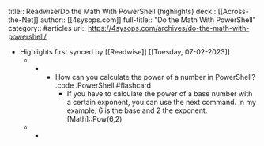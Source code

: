 title:: Readwise/Do the Math With PowerShell (highlights)
deck:: [[Across-the-Net]]
author:: [[4sysops.com]]
full-title:: "Do the Math With PowerShell"
category:: #articles
url:: https://4sysops.com/archives/do-the-math-with-powershell/

- Highlights first synced by [[Readwise]] [[Tuesday, 07-02-2023]]
	- -
		- How can you calculate the power of a number in PowerShell? .code .PowerShell #flashcard
			- If you have to calculate the power of a base number with a certain exponent, you can use the next command. In my example, 6 is the base and 2 the exponent.[Math]::Pow(6,2)
	- -